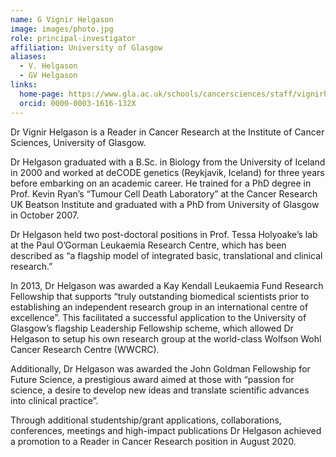 ```yaml
---
name: G Vignir Helgason
image: images/photo.jpg
role: principal-investigator
affiliation: University of Glasgow
aliases:
  - V. Helgason
  - GV Helgason
links:
  home-page: https://www.gla.ac.uk/schools/cancersciences/staff/vignirhelgason/
  orcid: 0000-0003-1616-132X
---
```


Dr Vignir Helgason is a Reader in Cancer Research at the Institute of Cancer Sciences, University of Glasgow.

Dr Helgason graduated with a B.Sc. in Biology from the University of Iceland in 2000 and worked at deCODE genetics (Reykjavik, Iceland) for three years before embarking on an academic career. He trained for a PhD degree in Prof. Kevin Ryan’s “Tumour Cell Death Laboratory” at the Cancer Research UK Beatson Institute and graduated with a PhD from University of Glasgow in October 2007. 

Dr Helgason held two post-doctoral positions in Prof. Tessa Holyoake’s lab at the Paul O’Gorman Leukaemia Research Centre, which has been described as “a flagship model of integrated basic, translational and clinical research.”

In 2013, Dr Helgason was awarded a Kay Kendall Leukaemia Fund Research Fellowship that supports “truly outstanding biomedical scientists prior to establishing an independent research group in an international centre of excellence”. This facilitated a successful application to the University of Glasgow’s flagship Leadership Fellowship scheme, which allowed Dr Helgason to setup his own research group at the world-class Wolfson Wohl Cancer Research Centre (WWCRC).

Additionally, Dr Helgason was awarded the John Goldman Fellowship for Future Science, a prestigious award aimed at those with “passion for science, a desire to develop new ideas and translate scientific advances into clinical practice”. 

Through additional studentship/grant applications, collaborations, conferences, meetings and high-impact publications Dr Helgason achieved a promotion to a Reader in Cancer Research position in August 2020. 
